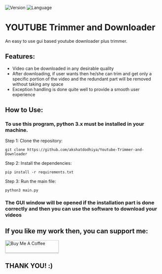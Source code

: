 ![Version](https://img.shields.io/badge/Version-1.0-success)    ![Language](https://img.shields.io/badge/Language-Python-blue?style=plastic&logo=python)

# YOUTUBE Trimmer and Downloader
An easy to use gui based youtube downloader plus trimmer.

## Features:
* Video can be downloaded in any desirable quality
* After downloading, if user wants then he/she can trim and get only a specific portion of the video and the redundant part will be removed without taking any space
* Exception handling is done quite well to provide a smooth user experience

## How to Use:
### To use this program, python 3.x must be installed in your machine.

Step 1: Clone the repository:

```git clone https://github.com/akshatdodhiya/Youtube-Trimmer-and-Downloader```

Step 2: Install the dependencies:

```pip install -r requirements.txt```

Step 3: Run the main file:

```python3 main.py```

### The GUI window will be opened if the installation part is done correctly and then you can use the software to download your videos


## If you like my work then, you can support me:


<a href="https://www.buymeacoffee.com/akshatdodhiya" target="_blank"><img src="https://www.buymeacoffee.com/assets/img/custom_images/orange_img.png" alt="Buy Me A Coffee" style="height: 41px !important;width: 174px !important;box-shadow: 0px 3px 2px 0px rgba(190, 190, 190, 0.5) !important;-webkit-box-shadow: 0px 3px 2px 0px rgba(190, 190, 190, 0.5) !important;" ></a>

## THANK YOU! :)
